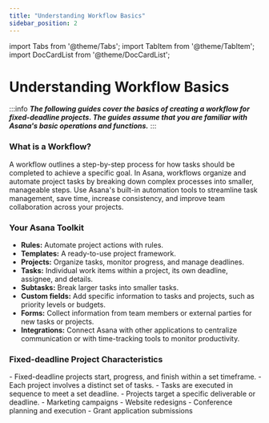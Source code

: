 ```yaml
---
title: "Understanding Workflow Basics"
sidebar_position: 2
---
```


import Tabs from '@theme/Tabs';
import TabItem from '@theme/TabItem';
import DocCardList from '@theme/DocCardList';

# Understanding Workflow Basics

:::info
***The following guides cover the basics of creating a workflow for fixed-deadline projects. The guides assume that you are familiar with Asana's basic operations and functions.***
:::

### What is a Workflow?
A workflow outlines a step-by-step process for how tasks should be completed to achieve a specific goal. In Asana, workflows organize and automate project tasks by breaking down complex processes into smaller, manageable steps. Use Asana's built-in automation tools to streamline task management, save time, increase consistency, and improve team collaboration across your projects.

### Your Asana Toolkit
- **Rules:** Automate project actions with rules.
- **Templates:** A ready-to-use project framework.
- **Projects:** Organize tasks, monitor progress, and manage deadlines.
- **Tasks:** Individual work items within a project, its own deadline, assignee, and details.
- **Subtasks:** Break larger tasks into smaller tasks.
- **Custom fields:** Add specific information to tasks and projects, such as priority levels or budgets.
- **Forms:** Collect information from team members or external parties for new tasks or projects.
- **Integrations:** Connect Asana with other applications to centralize communication or with time-tracking tools to monitor productivity.

### Fixed-deadline Project Characteristics
<Tabs>
  <TabItem value="Key features of Fixed-Deadline Projects" label="Key features of Fixed-Deadline Projects" default>
  - Fixed-deadline projects start, progress, and finish within a set timeframe.
  - Each project involves a distinct set of tasks.
  - Tasks are executed in sequence to meet a set deadline.
  - Projects target a specific deliverable or deadline.
  
  </TabItem>
  <TabItem value="Examples of Fixed-Deadline Projects" label="Examples of Fixed-Deadline Projects">
   - Marketing campaigns
   - Website redesigns
   - Conference planning and execution
   - Grant application submissions
  </TabItem>
</Tabs>  
&nbsp;  

<DocCardList />
